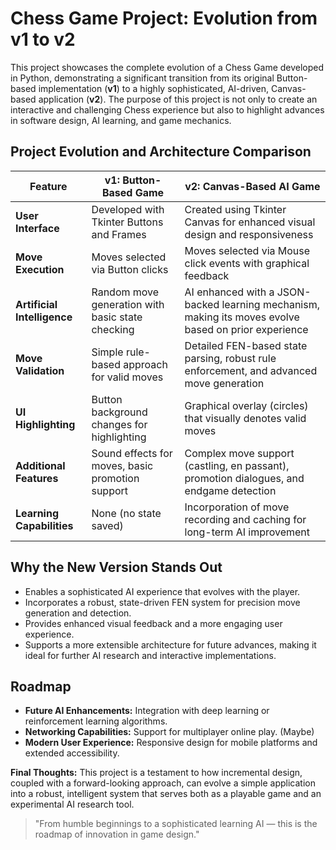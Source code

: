 # Chess Game Project: Evolution from v1 to v2

This project showcases the complete evolution of a Chess Game developed in Python, demonstrating a significant transition from its original Button-based implementation (**v1**) to a highly sophisticated, AI-driven, Canvas-based application (**v2**). The purpose of this project is not only to create an interactive and challenging Chess experience but also to highlight advances in software design, AI learning, and game mechanics.

## Project Evolution and Architecture Comparison

| Feature                     | v1: Button-Based Game                            | v2: Canvas-Based AI Game                                                                             |
| --------------------------- | ------------------------------------------------ | ---------------------------------------------------------------------------------------------------- |
| **User Interface**          | Developed with Tkinter Buttons and Frames        | Created using Tkinter Canvas for enhanced visual design and responsiveness                           |
| **Move Execution**          | Moves selected via Button clicks                 | Moves selected via Mouse click events with graphical feedback                                        |
| **Artificial Intelligence** | Random move generation with basic state checking | AI enhanced with a JSON-backed learning mechanism, making its moves evolve based on prior experience |
| **Move Validation**         | Simple rule-based approach for valid moves       | Detailed FEN-based state parsing, robust rule enforcement, and advanced move generation              |
| **UI Highlighting**         | Button background changes for highlighting       | Graphical overlay (circles) that visually denotes valid moves                                        |
| **Additional Features**     | Sound effects for moves, basic promotion support | Complex move support (castling, en passant), promotion dialogues, and endgame detection              |
| **Learning Capabilities**   | None (no state saved)                            | Incorporation of move recording and caching for long-term AI improvement                             |

## Why the New Version Stands Out

* Enables a sophisticated AI experience that evolves with the player.
* Incorporates a robust, state-driven FEN system for precision move generation and detection.
* Provides enhanced visual feedback and a more engaging user experience.
* Supports a more extensible architecture for future advances, making it ideal for further AI research and interactive implementations.

## Roadmap

* **Future AI Enhancements:** Integration with deep learning or reinforcement learning algorithms.
* **Networking Capabilities:** Support for multiplayer online play. (Maybe)
* **Modern User Experience:** Responsive design for mobile platforms and extended accessibility.

**Final Thoughts:** This project is a testament to how incremental design, coupled with a forward-looking approach, can evolve a simple application into a robust, intelligent system that serves both as a playable game and an experimental AI research tool.

> "From humble beginnings to a sophisticated learning AI — this is the roadmap of innovation in game design."
